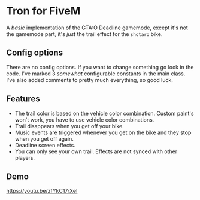# Tron for FiveM

A *basic* implementation of the GTA:O Deadline gamemode, except it's not the gamemode part, it's *just* the trail effect for the `shotaro` bike.

## Config options

There are no config options.
If you want to change something go look in the code.
I've marked 3 *somewhat* configurable constants in the main class.
I've also added comments to pretty much everything, so good luck.

## Features

- The trail color is based on the vehicle color combination. Custom paint's won't work, you have to use vehicle color combinations.
- Trail disappears when you get off your bike.
- Music events are triggered whenever you get on the bike and they stop when you get off again.
- Deadline screen effects.
- You can only see your own trail. Effects are not synced with other players.

## Demo

https://youtu.be/zfYkC17rXeI
